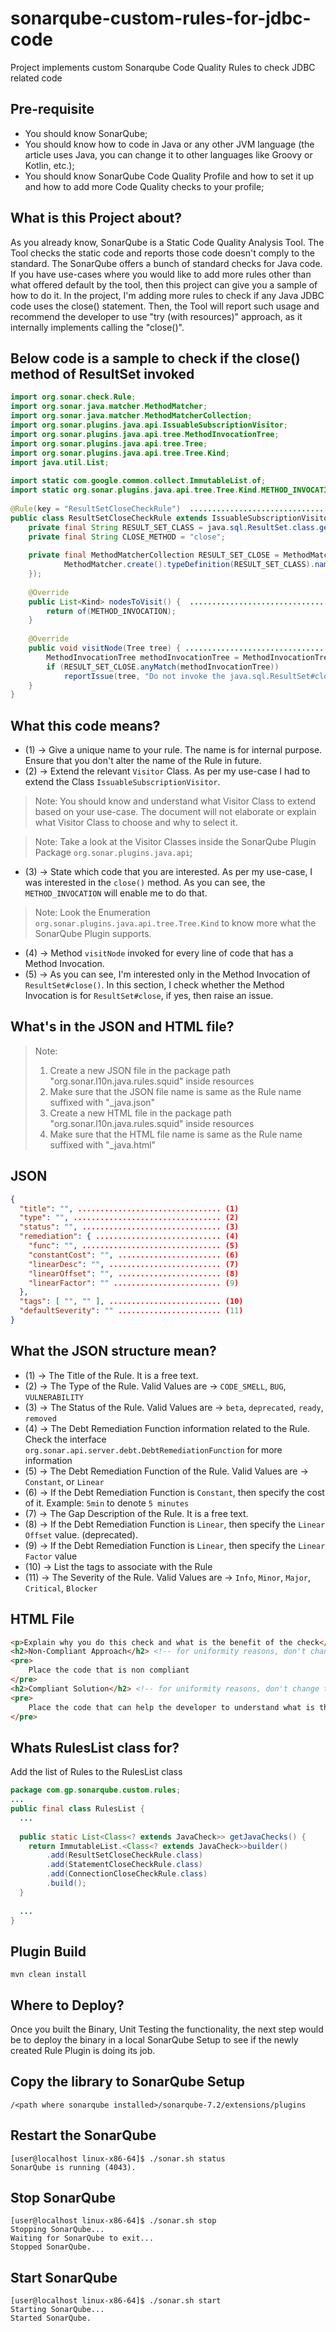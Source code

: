 # sonarqube-custom-rules-for-jdbc-code
Project implements custom Sonarqube Code Quality Rules to check JDBC related code

## Pre-requisite
* You should know SonarQube;
* You should know how to code in Java or any other JVM language (the article uses Java, you can change it to other languages like Groovy or Kotlin, etc.);
* You should know SonarQube Code Quality Profile and how to set it up and how to add more Code Quality checks to your profile;

## What is this Project about?
As you already know, SonarQube is a Static Code Quality Analysis Tool. The Tool checks the static code and reports those code doesn't comply to the standard. The SonarQube offers a bunch of standard checks for Java code. If you have use-cases where you would like to add more rules other than what offered default by the tool, then this project can give you a sample of how to do it. In the project, I'm adding more rules to check if any Java JDBC code uses the close() statement. Then, the Tool will report such usage and recommend the developer to use "try (with resources)" approach, as it internally implements calling the "close()".

## Below code is a sample to check if the close() method of ResultSet invoked
```java
import org.sonar.check.Rule;
import org.sonar.java.matcher.MethodMatcher;
import org.sonar.java.matcher.MethodMatcherCollection;
import org.sonar.plugins.java.api.IssuableSubscriptionVisitor;
import org.sonar.plugins.java.api.tree.MethodInvocationTree;
import org.sonar.plugins.java.api.tree.Tree;
import org.sonar.plugins.java.api.tree.Tree.Kind;
import java.util.List;
 
import static com.google.common.collect.ImmutableList.of;
import static org.sonar.plugins.java.api.tree.Tree.Kind.METHOD_INVOCATION;
 
@Rule(key = "ResultSetCloseCheckRule")  ........................................................................................ (1)
public class ResultSetCloseCheckRule extends IssuableSubscriptionVisitor { ..................................................... (2)
    private final String RESULT_SET_CLASS = java.sql.ResultSet.class.getCanonicalName();
    private final String CLOSE_METHOD = "close";
 
    private final MethodMatcherCollection RESULT_SET_CLOSE = MethodMatcherCollection.create(new MethodMatcher[]{
            MethodMatcher.create().typeDefinition(RESULT_SET_CLASS).name(CLOSE_METHOD).withoutParameter()
    });
 
    @Override
    public List<Kind> nodesToVisit() {  ........................................................................................ (3)
        return of(METHOD_INVOCATION);
    }
 
    @Override
    public void visitNode(Tree tree) { ......................................................................................... (4)
        MethodInvocationTree methodInvocationTree = MethodInvocationTree.class.cast(tree);
        if (RESULT_SET_CLOSE.anyMatch(methodInvocationTree))
            reportIssue(tree, "Do not invoke the java.sql.ResultSet#close() method."); ......................................... (5)
    }
}
```

## What this code means?
* (1) → Give a unique name to your rule. The name is for internal purpose. Ensure that you don't alter the name of the Rule in future.
* (2) → Extend the relevant `Visitor` Class. As per my use-case I had to extend the Class `IssuableSubscriptionVisitor`. 

> Note: You should know and understand what Visitor Class to extend based on your use-case. The document will not elaborate or explain what Visitor Class to choose and why to select it.

> Note: Take a look at the Visitor Classes inside the SonarQube Plugin Package `org.sonar.plugins.java.api`;

* (3) → State which code that you are interested. As per my use-case, I was interested in the `close()` method. As you can see, the `METHOD_INVOCATION` will enable me to do that.

> Note: Look the Enumeration `org.sonar.plugins.java.api.tree.Tree.Kind` to know more what the SonarQube Plugin supports.

* (4) → Method `visitNode` invoked for every line of code that has a Method Invocation.
* (5) → As you can see, I'm interested only in the Method Invocation of `ResultSet#close()`. In this section, I check whether the Method Invocation is for `ResultSet#close`, if yes, then raise an issue.

## What's in the JSON and HTML file?
> Note:
> 1. Create a new JSON file in the package path "org.sonar.l10n.java.rules.squid" inside resources
> 2. Make sure that the JSON file name is same as the Rule name suffixed with "_java.json"
> 3. Create a new HTML file in the package path "org.sonar.l10n.java.rules.squid" inside resources
> 4. Make sure that the HTML file name is same as the Rule name suffixed with "_java.html"

## JSON
```json
{
  "title": "", ................................ (1)
  "type": "", ................................. (2)
  "status": "", ............................... (3)
  "remediation": { ............................ (4)
    "func": "", ............................... (5)
    "constantCost": "", ....................... (6)
    "linearDesc": "", ......................... (7)
    "linearOffset": "", ....................... (8)
    "linearFactor": "" ........................ (9)
  },
  "tags": [ "", "" ], ......................... (10)
  "defaultSeverity": "" ....................... (11)
}
```

## What the JSON structure mean?

* (1) → The Title of the Rule. It is a free text.
* (2) → The Type of the Rule. Valid Values are → `CODE_SMELL`, `BUG`, `VULNERABILITY`
* (3) → The Status of the Rule. Valid Values are → `beta`, `deprecated`, `ready`, `removed`
* (4) → The Debt Remediation Function information related to the Rule. Check the interface `org.sonar.api.server.debt.DebtRemediationFunction` for more information
* (5) → The Debt Remediation Function of the Rule. Valid Values are → `Constant`, or `Linear`
* (6) → If the Debt Remediation Function is `Constant`, then specify the cost of it. Example: `5min` to denote `5 minutes`
* (7) → The Gap Description of the Rule. It is a free text.
* (8) → If the Debt Remediation Function is `Linear`, then specify the `Linear Offset` value. (deprecated).
* (9) → If the Debt Remediation Function is `Linear`, then specify the `Linear Factor` value
* (10) → List the tags to associate with the Rule
* (11) → The Severity of the Rule. Valid Values are → `Info`, `Minor`, `Major`, `Critical`, `Blocker`

## HTML File
```html
<p>Explain why you do this check and what is the benefit of the check</p>
<h2>Non-Compliant Approach</h2> <!-- for uniformity reasons, don't change this text -->
<pre>
    Place the code that is non compliant
</pre>
<h2>Compliant Solution</h2> <!-- for uniformity reasons, don't change this text -->
<pre>
    Place the code that can help the developer to understand what is the right way to code
</pre>
```

## Whats RulesList class for?
Add the list of Rules to the RulesList class
```java
package com.gp.sonarqube.custom.rules;
...
public final class RulesList {
  ...
 
  public static List<Class<? extends JavaCheck>> getJavaChecks() {
    return ImmutableList.<Class<? extends JavaCheck>>builder()
        .add(ResultSetCloseCheckRule.class)
        .add(StatementCloseCheckRule.class)
        .add(ConnectionCloseCheckRule.class)
        .build();
  }
 
  ...
}
```

## Plugin Build
```
mvn clean install
```

## Where to Deploy?
Once you built the Binary, Unit Testing the functionality, the next step would be to deploy the binary in a local SonarQube Setup to see if the newly created Rule Plugin is doing its job.

## Copy the library to SonarQube Setup
```
/<path where sonarqube installed>/sonarqube-7.2/extensions/plugins
```

## Restart the SonarQube
```
[user@localhost linux-x86-64]$ ./sonar.sh status
SonarQube is running (4043).
```

## Stop SonarQube
```
[user@localhost linux-x86-64]$ ./sonar.sh stop
Stopping SonarQube...
Waiting for SonarQube to exit...
Stopped SonarQube.
```

## Start SonarQube
```
[user@localhost linux-x86-64]$ ./sonar.sh start
Starting SonarQube...
Started SonarQube.
```

